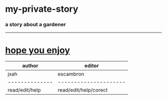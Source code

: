 # my-private-story
### a story about a gardener
*********************************************************************************************************************
# [hope you enjoy](https://jxah.github.io/my-private-story_v1/Garden.html#Table%20of%20contents)


|author        |editor               |
|--------------|---------------------|
|jxah          |escambron            |
|--------------|---------------------|
|read/edit/help|read/edit/help/corect|
